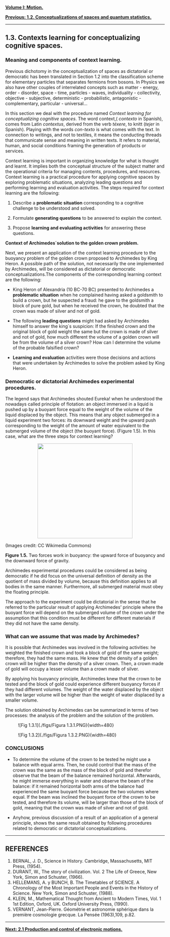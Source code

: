 
[**Volume I: Motion.**](./volume-I.md)

[**Previous: 1.2.  Conceptualizations of spaces and quantum statistics.**](./vol-I-chap-1-sect-2.md)

***

## 1.3.  Contexts learning for conceptualizing cognitive spaces.

### Meaning and components of context learning.
	
Previous dichotomy in the conceptualization of spaces as dictatorial or democratic has been translated in Section 1.2 into the classification scheme for elementary particles that separates fermions from bosons. In Physics we also have other couples of interrelated concepts such as matter - energy, order - disorder, space - time, particles - waves, individuality - collectivity, objective - subjective, deterministic - probabilistic, antagonistic - complementary, particular - universal… 

In this section we deal with the procedure named *Context learning for conceptualizing cognitive spaces*. The word context,( *contexto* in Spanish), comes from Latin *contextus*, derived from the verb *téxere*, to knitt (*tejer* in Spanish). Playing with the words *con-texto* is what comes with the text. In connection to writings, and not to textiles, it means the conducting threads that communicate sense and meaning in written texts. It refers to material, human, and social conditions framing the generation of products or services.

Context learning is important in organizing knowledge for what is thought and learnt. It implies both the conceptual structure of the subject matter and the operational criteria for managing contents, procedures, and resources. Context learning is a practical procedure for applying cognitive spaces by exploring problematic situations, analyzing leading questions and performing learning and evaluation activities. The steps required for context learning are the following:

1. Describe a **problematic situation** corresponding to a cognitive challenge to be understood and solved. 

2. Formulate **generating questions** to be answered to explain the context.

3. Propose **learning and evaluating activities** for answering these questions.

**Context of Archimedes´solution to the golden crown problem.**

Next, we present an application of the context learning procedure to the buoyancy problem of the golden crown proposed to Archimedes by King Heron. A possible path of the solution, not necessarily the one implemented by Archimedes, will be considered as dictatorial or democratic conceptualizations.The components of the corresponding learning context are the following: 

- King Heron of Alexandria (10 BC-70 BC) presented to Archimedes a **problematic situation** when he complained having asked a goldsmith to build a crown, but he suspected a fraud: he gave to the goldsmith a block of pure gold, but when he received the crown, he doubted that the crown was made of silver and not of gold.

- The following **leading questions** might had asked by Archimedes himself to answer the king´s suspicion: If the finished crown and the original block of gold weight the same but the crown is made of silver and not of gold, how much different the volume of a golden crown will be from the volume of a silver crown? How can I determine the volume of the probable falsified crown? 

- **Learning and evaluation** activities were those decisions and actions that were undertaken by Archimedes to solve the problem asked by King Heron.

### Democratic or dictatorial Archimedes experimental procedures.

The legend says that Archimedes shouted Eureka! when he understood the nowadays called principle of flotation: an object immersed in a liquid is pushed up by a buoyant force equal to the weight of the volume of the liquid displaced by the object. This means that any object submerged in a liquid experiment two forces: its downward weight and the upward push corresponding to the weight of the amount of water equivalent to the submerged volume of the object (the buoyant force). (Figure 1.5).  In this case, what are the three steps for context learning?
	
<p align="center">
	<img src="https://upload.wikimedia.org/wikipedia/commons/3/3a/Buoyancy.jpg" width=300 align=center> 
	</p>
	
(Images credit: CC Wikimedia Commons)

**Figure 1.5.** Two forces work in buoyancy: the upward force of buoyancy and the downward force of gravity.  

Archimedes experimental procedures could be considered as being democratic if he did focus on the universal definition of density as the quotient of mass divided by volume, because this definition applies to all bodies in the same manner. Furthermore, all submerged material must obey the floating principle.

The approach to the experiment could be dictatorial in the sense that he referred to the particular result of applying Archimedes’ principle where the buoyant force will depend on the submerged volume of the crown under the assumption that this condition must be different for different materials if they did not have the same density.

### What can we assume that was made by Archimedes?

It is possible that Archimedes was involved in the following activities: he weighted the finished crown and took a block of gold of the same weight; therefore, they had the same mass. He knew that the density of a golden crown will be higher than the density of a silver crown. Then, a crown made of gold will occupy a lesser volume than a crown made of silver.

By applying his buoyancy principle, Archimedes knew that the crown to be tested and the block of gold could experience different buoyancy forces if they had different volumes. The weight of the water displaced by the object with the larger volume will be higher than the weight of water displaced by a smaller volume.

The solution obtained by Archimedes can be summarized in terms of two processes: the analysis of the problem and the solution of the problem.

<figure markdown>
![Fig 1.3.1](./figs/Figura 1.3.1.PNG){width=480}

![Fig 1.3.2](./figs/Figura 1.3.2.PNG){width=480}

</figure>

### CONCLUSIONS

- To determine the volume of the crown to be tested he might use a balance with equal arms. Then, he could control that the mass of the crown was the same as the mass of the block of gold and therefor observe that the beam of the balance remained horizontal. Afterwards, he might immerse everything in water and observe the beam of the balance: if it remained horizontal both arms of the balance had experienced the same buoyant force because the two volumes where equal. If the beam was inclined the buoyant force of the crown to be tested, and therefore its volume, will be larger than those of the block of gold, meaning that the crown was made of silver and not of gold.

- Anyhow, previous discussion of a result of an application of a general principle, shows the same result obtained by following procedures related to democratic or dictatorial conceptualizations.

***

## REFERENCES
 
1. BERNAL, J. D., Science in History. Cambridge, Massachusetts, MIT Press, (1954).
2. DURANT, W., The story of civilization. Vol. 2 The Life of Greece, New York, Simon and Schuster, (1966).
3. HELLEMANS, A. y BUNCH, B. The Timetables of SCIENCE. A Chronology of the Most Important People and Events in the History of Science. New York, Simon and Schuster, (1988).
4. KLEIN, M., Mathematical Thought from Ancient to Modern Times, Vol. 1 1st Edition, Oxford, UK. Oxford University Press, (1990).
5. VERNANT, Jean-Pierre. Géométrie et astronomie sphérique dans la première cosmologie grecque. La Pensée (1963),109, p.82.
 
***

[**Next: 2.1 Production and control of electronic motions.**](./vol-I-chap-2-sect-1.md)


